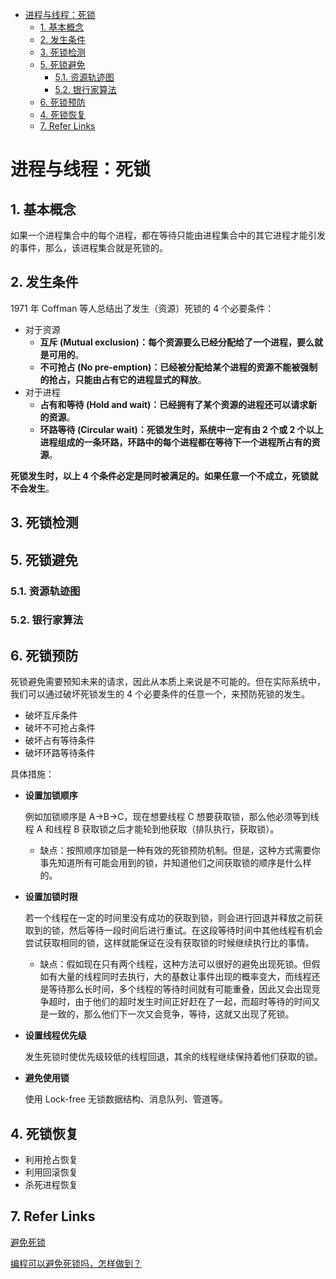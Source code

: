 - [进程与线程：死锁](#进程与线程死锁)
  - [1. 基本概念](#1-基本概念)
  - [2. 发生条件](#2-发生条件)
  - [3. 死锁检测](#3-死锁检测)
  - [5. 死锁避免](#5-死锁避免)
    - [5.1. 资源轨迹图](#51-资源轨迹图)
    - [5.2. 银行家算法](#52-银行家算法)
  - [6. 死锁预防](#6-死锁预防)
  - [4. 死锁恢复](#4-死锁恢复)
  - [7. Refer Links](#7-refer-links)

# 进程与线程：死锁

## 1. 基本概念

如果一个进程集合中的每个进程，都在等待只能由进程集合中的其它进程才能引发的事件，那么，该进程集合就是死锁的。

## 2. 发生条件

1971 年 Coffman 等人总结出了发生（资源）死锁的 4 个必要条件：
- 对于资源
  - **互斥 (Mutual exclusion)：每个资源要么已经分配给了一个进程，要么就是可用的**。
  - **不可抢占 (No pre-emption)：已经被分配给某个进程的资源不能被强制的抢占，只能由占有它的进程显式的释放**。
- 对于进程
  - **占有和等待 (Hold and wait)：已经拥有了某个资源的进程还可以请求新的资源**。
  - **环路等待 (Circular wait)：死锁发生时，系统中一定有由 2 个或 2 个以上进程组成的一条环路，环路中的每个进程都在等待下一个进程所占有的资源**。 

**死锁发生时，以上 4 个条件必定是同时被满足的。如果任意一个不成立，死锁就不会发生**。

## 3. 死锁检测

## 5. 死锁避免

### 5.1. 资源轨迹图

### 5.2. 银行家算法

## 6. 死锁预防

死锁避免需要预知未来的请求，因此从本质上来说是不可能的。但在实际系统中，我们可以通过破坏死锁发生的 4 个必要条件的任意一个，来预防死锁的发生。
- 破坏互斥条件
- 破坏不可抢占条件
- 破坏占有等待条件
- 破坏环路等待条件

具体措施：
- **设置加锁顺序**

  例如加锁顺序是 A->B->C，现在想要线程 C 想要获取锁，那么他必须等到线程 A 和线程 B 获取锁之后才能轮到他获取（排队执行，获取锁）。

  - 缺点：按照顺序加锁是一种有效的死锁预防机制。但是，这种方式需要你事先知道所有可能会用到的锁，并知道他们之间获取锁的顺序是什么样的。

- **设置加锁时限**

  若一个线程在一定的时间里没有成功的获取到锁，则会进行回退并释放之前获取到的锁，然后等待一段时间后进行重试。在这段等待时间中其他线程有机会尝试获取相同的锁，这样就能保证在没有获取锁的时候继续执行比的事情。

  - 缺点：假如现在只有两个线程，这种方法可以很好的避免出现死锁。但假如有大量的线程同时去执行，大的基数让事件出现的概率变大，而线程还是等待那么长时间，多个线程的等待时间就有可能重叠，因此又会出现竞争超时，由于他们的超时发生时间正好赶在了一起，而超时等待的时间又是一致的，那么他们下一次又会竞争，等待，这就又出现了死锁。

- **设置线程优先级**

  发生死锁时使优先级较低的线程回退，其余的线程继续保持着他们获取的锁。

- **避免使用锁**

  使用 Lock-free 无锁数据结构、消息队列、管道等。

## 4. 死锁恢复

- 利用抢占恢复
- 利用回滚恢复
- 杀死进程恢复

## 7. Refer Links

[避免死锁](http://ifeve.com/deadlock-prevention/)

[编程可以避免死锁吗，怎样做到？](https://www.zhihu.com/question/29268623)
